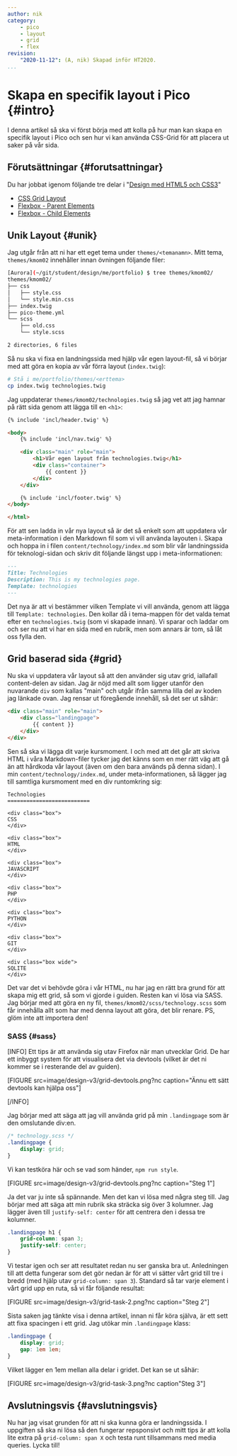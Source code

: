 ```yaml
---
author: nik
category:
    - pico
    - layout
    - grid
    - flex
revision:
    "2020-11-12": (A, nik) Skapad inför HT2020.
...
```

Skapa en specifik layout i Pico {#intro}
====================================

I denna artikel så ska vi först börja med att kolla på hur man kan skapa en specifik layout i Pico och sen hur vi kan använda CSS-Grid för att placera ut saker på vår sida.



<!--more-->



Förutsättningar {#forutsattningar}
-------------------------------------

Du har jobbat igenom följande tre delar i "[Design med HTML5 och CSS3](guide/design-med-html5-och-css3)"

* [CSS Grid Layout](guide/design-med-html5-och-css3/css-grid-layout)
* [Flexbox - Parent Elements](guide/design-med-html5-och-css3/flexbox)
* [Flexbox - Child Elements](guide/design-med-html5-och-css3/flexbox-del2)



Unik Layout {#unik}
-------------------------------------

Jag utgår från att ni har ett eget tema under `themes/<temanamn>`. Mitt tema, `themes/kmom02` innehåller innan övningen följande filer:

```bash
[Aurora](~/git/student/design/me/portfolio) $ tree themes/kmom02/
themes/kmom02/
├── css
│   ├── style.css
│   └── style.min.css
├── index.twig
├── pico-theme.yml
└── scss
    ├── old.css
    └── style.scss

2 directories, 6 files
```

Så nu ska vi fixa en landningssida med hjälp vår egen layout-fil, så vi börjar med att göra en kopia av vår förra layout (`index.twig`):

```bash
# Stå i me/portfolio/themes/<erttema>
cp index.twig technologies.twig
```

Jag uppdaterar `themes/kmom02/technologies.twig` så jag vet att jag hamnar på rätt sida genom att lägga till en `<h1>`:

```html
{% include 'incl/header.twig' %}

<body>
    {% include 'incl/nav.twig' %}

    <div class="main" role="main">
        <h1>Vår egen layout från technologies.twig</h1>
        <div class="container">
            {{ content }}
        </div>
    </div>

    {% include 'incl/footer.twig' %}
</body>

</html>
```

För att sen ladda in vår nya layout så är det så enkelt som att uppdatera vår meta-information i den Markdown fil som vi vill använda layouten i. Skapa och hoppa in i filen `content/technology/index.md` som blir vår landningssida för teknologi-sidan och skriv dit följande längst upp i meta-informationen:

```markdown
---
Title: Technologies
Description: This is my technologies page.
Template: technologies
---
```

Det nya är att vi bestämmer vilken Template vi vill använda, genom att lägga till `Template: technologies`. Den kollar då i tema-mappen för det valda temat efter en `technologies.twig` (som vi skapade innan). Vi sparar och laddar om och ser nu att vi har en sida med en rubrik, men som annars är tom, så låt oss fylla den.



Grid baserad sida {#grid}
-------------------------------------

Nu ska vi uppdatera vår layout så att den använder sig utav grid, iallafall content-delen av sidan. Jag är nöjd med allt som ligger utanför den nuvarande `div` som kallas "main" och utgår ifrån samma lilla del av koden jag länkade ovan. Jag rensar ut föregående innehåll, så det ser ut såhär:

```html
<div class="main" role="main">
    <div class="landingpage">
        {{ content }}
    </div>
</div>
```

Sen så ska vi lägga dit varje kursmoment. I och med att det går att skriva HTML i våra Markdown-filer tycker jag det känns som en mer rätt väg att gå än att hårdkoda vår layout (även om den bara används på denna sidan). I min `content/technology/index.md`, under meta-informationen, så lägger jag till samtliga kursmoment med en div runtomkring sig:

```
Technologies
==========================

<div class="box">
CSS
</div>

<div class="box">
HTML
</div>

<div class="box">
JAVASCRIPT
</div>

<div class="box">
PHP
</div>

<div class="box">
PYTHON
</div>

<div class="box">
GIT
</div>

<div class="box wide">
SQLITE
</div>
```

Det var det vi behövde göra i vår HTML, nu har jag en rätt bra grund för att skapa mig ett grid, så som vi gjorde i guiden. Resten kan vi lösa via SASS. Jag börjar med att göra en ny fil, `themes/kmom02/scss/technology.scss` som får innehålla allt som har med denna layout att göra, det blir renare. PS, glöm inte att importera den!



### SASS {#sass}

[INFO]
Ett tips är att använda sig utav Firefox när man utvecklar Grid. De har ett inbyggt system för att visualisera det via devtools (vilket är det ni kommer se i resterande del av guiden).

[FIGURE src=image/design-v3/grid-devtools.png?nc caption="Ännu ett sätt devtools kan hjälpa oss"]

[/INFO]

Jag börjar med att säga att jag vill använda grid på min `.landingpage` som är den omslutande div:en.

```scss
/* technology.scss */
.landingpage {
    display: grid;
}
```

Vi kan testköra här och se vad som händer, `npm run style`.

[FIGURE src=image/design-v3/grid-devtools.png?nc caption="Steg 1"]

Ja det var ju inte så spännande. Men det kan vi lösa med några steg till. Jag börjar med att säga att min rubrik ska sträcka sig över 3 kolumner. Jag lägger även till `justify-self: center` för att centrera den i dessa tre kolumner.

```scss
.landingpage h1 {
    grid-column: span 3;
    justify-self: center;
}
```

Vi testar igen och ser att resultatet redan nu ser ganska bra ut. Anledningen till att detta fungerar som det gör nedan är för att vi sätter vårt grid till tre i bredd (med hjälp utav `grid-column: span 3`). Standard så tar varje element i vårt grid upp en ruta, så vi får följande resultat:

[FIGURE src=image/design-v3/grid-task-2.png?nc caption="Steg 2"]

Sista saken jag tänkte visa i denna artikel, innan ni får köra själva, är ett sett att fixa spacingen i ett grid. Jag utökar min `.landingpage` klass:

```scss
.landingpage {
    display: grid;
    gap: 1em 1em;
}
```

Vilket lägger en 1em mellan alla delar i gridet. Det kan se ut såhär:

[FIGURE src=image/design-v3/grid-task-3.png?nc caption"Steg 3"]



Avslutningsvis {#avslutningsvis}
-------------------------------------

Nu har jag visat grunden för att ni ska kunna göra er landningssida. I uppgiften så ska ni lösa så den fungerar repsponsivt och mitt tips är att kolla lite extra på `grid-column: span X` och testa runt tillsammans med media queries. Lycka till!
